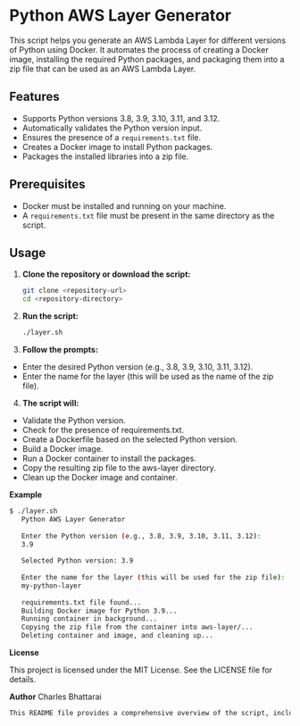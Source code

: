 # Python AWS Layer Generator

This script helps you generate an AWS Lambda Layer for different versions of Python using Docker. It automates the process of creating a Docker image, installing the required Python packages, and packaging them into a zip file that can be used as an AWS Lambda Layer.

## Features

- Supports Python versions 3.8, 3.9, 3.10, 3.11, and 3.12.
- Automatically validates the Python version input.
- Ensures the presence of a `requirements.txt` file.
- Creates a Docker image to install Python packages.
- Packages the installed libraries into a zip file.

## Prerequisites

- Docker must be installed and running on your machine.
- A `requirements.txt` file must be present in the same directory as the script.

## Usage

1. **Clone the repository or download the script:**

   ```bash
   git clone <repository-url>
   cd <repository-directory>

2. **Run the script:**

   ```bash
   ./layer.sh
   
3. **Follow the prompts:**

- Enter the desired Python version (e.g., 3.8, 3.9, 3.10, 3.11, 3.12).
- Enter the name for the layer (this will be used as the name of the zip file).

4. **The script will:**

- Validate the Python version.
- Check for the presence of requirements.txt.
- Create a Dockerfile based on the selected Python version.
- Build a Docker image.
- Run a Docker container to install the packages.
- Copy the resulting zip file to the aws-layer directory.
- Clean up the Docker image and container.

**Example**

   ```bash
   $ ./layer.sh
      Python AWS Layer Generator
      
      Enter the Python version (e.g., 3.8, 3.9, 3.10, 3.11, 3.12):
      3.9
      
      Selected Python version: 3.9
      
      Enter the name for the layer (this will be used for the zip file):
      my-python-layer
      
      requirements.txt file found...
      Building Docker image for Python 3.9...
      Running container in background...
      Copying the zip file from the container into aws-layer/...
      Deleting container and image, and cleaning up...
   ```

**License**

This project is licensed under the MIT License. See the LICENSE file for details.

**Author**
Charles Bhattarai

```bash
This README file provides a comprehensive overview of the script, including its features, prerequisites, usage instructions, an example, and licensing information.
```



